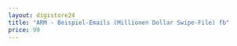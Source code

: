 ```yaml
---
layout: digistore24
title: "ARM - Beispiel-Emails (Millionen Dollar Swipe-File) fb"
price: 99
---
```

